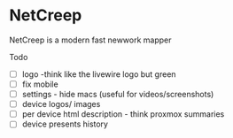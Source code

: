 # NetCreep
NetCreep is a modern fast newwork mapper

Todo

- [ ] logo -think like the livewire logo but green
- [ ] fix mobile 
- [ ] settings - hide macs (useful for videos/screenshots)
- [ ] device logos/ images
- [ ] per device html description - think proxmox summaries 
- [ ] device presents history